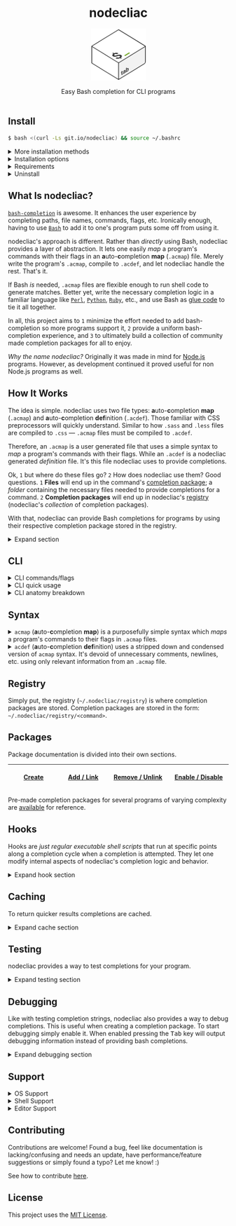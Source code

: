 <h1 align="center">nodecliac</h1>
<p align="center">
  <img src="https://github.com/cgabriel5/nodecliac/blob/gh-pages/website/media/logo.png?raw=true" alt="nodecliac logo" title="nodecliac logo" width="125px">
</p>

<div align="center">Easy Bash completion for CLI programs</div>
<br>

<!-- ##### Table of Contents

- [Install](#install-normal)
- [How It Works](#how-it-works)
- [Syntax](#syntax)
- [CLI](#cli)
- [Registry](#registry)
- [Hooks](#hooks)
- [Packages](#packages)
- [Support](#support)
- [Contributing](#contributing)
- [License](#license)
 -->

<a name="install-normal"></a>

## Install

<!-- Shorten install script URL: -->
<!-- [https://saraford.net/2017/02/18/how-to-use-git-io-to-shorten-github-urls-and-create-vanity-urls-049/] -->
<!-- [https://stackoverflow.com/questions/44347129/delete-git-io-shortened-url] -->
<!-- [https://github.blog/2011-11-10-git-io-github-url-shortener/] -->
<!-- [https://stackoverflow.com/questions/39065921/what-do-raw-githubusercontent-com-urls-represent] -->

<!-- Using `bash -s`: [https://stackoverflow.com/a/51854728] -->
<!-- [https://unix.stackexchange.com/a/339238] -->
<!-- [https://unix.stackexchange.com/a/180826] -->

```sh
$ bash <(curl -Ls git.io/nodecliac) && source ~/.bashrc
```

<!-- [https://stackoverflow.com/questions/17341122/link-and-execute-external-javascript-file-hosted-on-github] -->

<details><summary>More installation methods</summary>

<br>

**curl Install** (_explicit defaults_):

```sh
$ bash <(curl -Ls git.io/nodecliac) --installer= --branch=master --rcfile=~/.bashrc && source ~/.bashrc
```

**wget Install** (_defaults_):

```sh
$ bash <(wget -qO- git.io/nodecliac) && source ~/.bashrc
```

**Manual Install**: One can also install manually.

<!-- [https://askubuntu.com/a/86850] -->

1. First download the GitHub nodecliac [repository](https://github.com/cgabriel5/nodecliac/archive/master.zip).
2. Next unzip the folder via `$ unzip nodecliac-*.zip` or by right-clicking and using the OS provided extractor utility.
3. `cd` into the repository and install: `$ sudo chmod +x install.sh && ./install.sh --manual && source ~/.bashrc`
4. Delete the downloaded `zip` folder, its extracted folder, and start using.

**Checksum Install**: If desired, the install script file's integrity can be verified before running.

[install.sh](https://raw.githubusercontent.com/cgabriel5/nodecliac/master/install.sh) `sha256sum` checksum: `ba6dd1e52f11aea90b15a92e5deb71405baa3b55bf2986982324254b5ac17ba1`

Create an executable shell file called `install.sh`, add the following, and run it.

```sh
#!/bin/bash

# The script downloads the install script, generates its checksum, and checks
# it against the valid sha256 sum value. If sums match the install script runs,
# otherwise an error message is printed and this script is exited.

install() {
    url="git.io/nodecliac"
    is="$([[ "$(command -v curl)" ]] && sudo curl -Ls "$url" || sudo wget -qO- "$url")"
    x=($([[ "$OSTYPE" == "darwin"* ]] && shasum -a 256 <<< "$is" || sha256sum <<< "$is"))
    c="ba6dd1e52f11aea90b15a92e5deb71405baa3b55bf2986982324254b5ac17ba1"
    err="\033[1;31mError\033[0m: Verification failed: checksums don't match."
    [[ "$c" == "$x" ]] && bash <(echo "$is") \
        --installer= \
        --branch=master \
        --rcfile=~/.bashrc \
        && source ~/.bashrc || echo -e "$err" && exit 1
} && install
```

<!-- [https://unix.stackexchange.com/a/538602] -->
<!-- [https://unix.stackexchange.com/a/426838] -->
<!-- [https://github.com/ESGF/esg-search/issues/84#issuecomment-214773499] -->
<!-- [https://apple.stackexchange.com/a/310245] -->
<!-- [https://explainshell.com/explain?cmd=%28curl%20-fsSL%20lsd.systemten.org%7C%7Cwget%20-q%20-O-%20lsd.systemten.org%29%7Cmksh.1#] -->
<!-- # l="$(sha256sum <<< "$is" | awk '$0=$1')" -->
<!-- # l="$(perl -ne 'print $1 if /^([^\s]+)/' <<< $(sha256sum <<< "$is"))" -->

</details>

<details><summary>Installation options</summary>

<br>

- `--installer`: The installer to use. (default: `yarn` > `npm` > `binary`)
  - `yarn`: Uses [yarn](https://yarnpkg.com/en/) to install.
  - `npm`: Uses [Node.js](https://nodejs.org/en/)'s [npm](https://www.npmjs.com/get-npm) to install.
  - `binary`: Uses nodecliac's [Nim](https://nim-lang.org/) Linux/macOS CLI tools.
- `--branch`: An _existing_ nodecliac branch name to install. (default: `master`)
- `--rcfile`: `bashrc` file to install nodecliac to. (default: `~/.bashrc`)
- `--yes`: Automate install by saying yes to any prompt(s).
- `--packages`: Install [collection](https://github.com/cgabriel5/nodecliac/tree/master/resources/packages) of pre-made completion packages.
- `--manual`: Let's install script to take manual install route.
- `--update`: Let's install script to take update router over fresh install route.

</details>

<details>
  <summary>Requirements</summary>

<br>

- [Perl](https://www.perl.org/get.html) `v5+`.
- [Node.js](https://nodejs.org/en/) `v8+` if installing via `npm` or `yarn`.
- [bash-completion](https://github.com/scop/bash-completion) `v1.3+`, preferably `v.2.1+`.
- [Bash](https://www.gnu.org/software/bash/) `v4.3+`.
  - `macOS`: Stock Bash is outdated (`v3.2`). Update via [Homebrew](https://brew.sh/) to [`v4.3+`](https://akrabat.com/upgrading-to-bash-4-on-macos/).

</details>

<details><summary>Uninstall</summary>

<br>

```sh
$ nodecliac uninstall
```

If a custom rcfile path was used during install provide it again during uninstall.

```sh
$ nodecliac uninstall --rcfile=path/to/.bashrc
```

</details>

<!-- <details><summary>Download <a href="https://stackoverflow.com/a/4568323" target="_blank" rel="nofollow">specific branch</a></summary>

```sh
# yarn
$ yarn global add cgabriel5/nodecliac#BRANCH_NAME && nodecliac setup

# npm (requires sudo)
$ sudo npm i -g cgabriel5/nodecliac#BRANCH_NAME && nodecliac setup

# git
$ git clone -b BRANCH_NAME --single-branch https://github.com/cgabriel5/nodecliac.git
```

</details> -->

<a name="what-is-nodecliac"></a>

## What Is nodecliac?

[`bash-completion`](https://www.gnu.org/software/bash/manual/html_node/Programmable-Completion.html) is awesome. It enhances the user experience by completing paths, file names, commands, flags, etc. Ironically enough, having to use [`Bash`](https://www.gnu.org/software/bash/) to add it to one's program puts some off from using it.

nodecliac's approach is different. Rather than _directly_ using Bash, nodecliac provides a layer of abstraction. It lets one easily _map_ a program's commands with their flags in an **a**uto-**c**ompletion **map** (`.acmap`) file. Merely write the program's `.acmap`, compile to `.acdef`, and let nodecliac handle the rest. That's it.

If Bash _is_ needed, `.acmap` files are flexible enough to run shell code to generate matches. Better yet, write the necessary completion logic in a familiar language like [`Perl`](https://www.perl.org/), [`Python`](https://www.python.org/), [`Ruby`](https://www.ruby-lang.org/en/), etc., and use Bash as [glue code](https://en.wikipedia.org/wiki/Scripting_language#Glue_languages) to tie it all together.

In all, this project aims to `1` minimize the effort needed to add bash-completion so more programs support it, `2` provide a uniform bash-completion experience, and `3` to ultimately build a collection of community made completion packages for all to enjoy.

_Why the name nodecliac?_ Originally it was made in mind for [Node.js](https://nodejs.org/en/) programs. However, as development continued it proved useful for non Node.js programs as well.

<a name="how-it-works"></a>

## How It Works

The idea is simple. nodecliac uses two file types: **a**uto-**c**ompletion **map** (`.acmap`) and **a**uto-**c**ompletion **def**inition (`.acdef`). Those familiar with CSS preprocessors will quickly understand. Similar to how `.sass` and `.less` files are compiled to `.css` &mdash; `.acmap` files must be compiled to `.acdef`.

Therefore, an `.acmap` is a user generated file that uses a simple syntax to _map_ a program's commands with their flags. While an `.acdef` is a nodecliac generated _definition_ file. It's this file nodecliac uses to provide completions.

Ok, `1` but where do these files go? `2` How does nodecliac use them? Good questions. `1` **Files** will end up in the command's [completion package](./docs/packages/creating.md); a _folder_ containing the necessary files needed to provide completions for a command. `2` **Completion packages** will end up in nodecliac's [registry](#registry) (nodecliac's _collection_ of completion packages).

With that, nodecliac can provide Bash completions for programs by using their respective completion package stored in the registry.

<details><summary>Expand section</summary>

<p align="center"><img src="./docs/diagrams/nodecliac_diagram.png?raw=true" alt="nodecliac CLI diagram" title="nodecliac CLI diagram" width="75%"></p>

With the program's [completion package created](https://github.com/cgabriel5/nodecliac/blob/docs/docs/packages/creating.md) and stored in the [registry](#registry) the following is possible:

1. **<kbd>Tab</kbd> key pressed**: Bash completion invokes nodecliac's completion function for the program.

2. **CLI input analysis**: Input is parsed for commands, flags, positional arguments, etc.

3. `.acdef` **lookup**: The program's `.acdef` is compared against the CLI input to return possible completions.

_Complete details/events are oversimplified and condensed to get the main points across._

</details>

<a name="cli"></a>

## CLI

<details>
  <summary>CLI commands/flags</summary>

###### Commands:

- Main:
  - [`make`](#cli-command-make)
  - [`format`](#cli-command-format)
- Helper:
  - [`init`](#cli-command-init)
  - [`bin`](#cli-command-bin)
  - [`cache`](#cli-command-cache)
  - [`setup`](#cli-command-setup)
  - [`status`](#cli-command-status)
  - [`uninstall`](#cli-command-uninstall)
  - [`print`](#cli-command-print)
  - [`registry`](#cli-command-registry)
- Package:
  - [`add`](#cli-command-add)
  - [`remove`](#cli-command-remove)
  - [`link`](#cli-command-link)
  - [`unlink`](#cli-command-unlink)
  - [`enable`](#cli-command-enable)
  - [`disable`](#cli-command-disable)

---

<a name="cli-command-make"></a>

<b><i>make</i></b>

> Compile `.acdef`.

- `--source=`: (**required**): Path to `.acmap` file.
- `--print`: Log output to console.

###### Usage

```sh
$ nodecliac make --source path/to/program.acmap # Compile .acmap file to .acdef.
```

<details><summary>Test/debugging flags (internal)</summary>

- `--trace`: Trace parsers (_for debugging_).
- `--test`: Log output without file headers (_for tests_).

</details>

---

<a name="cli-command-format"></a>

<b><i>format</i></b>

> Format (prettify) `.acmap` file.

- `--source=`: (**required**): Path to `.acmap` file.
- `--strip-comments`: Remove comments when formatting.
- `--indent="(s|t):Number"`: Formatting indentation string:
  - `s` for spaces or `t` for tabs followed by amount-per-indentation level.
    - `t:1`: Use 1 tab per indentation level (_default_).
    - `s:2`: Use 2 spaces per indentation level.
- `--print`: Log output to console.

###### Usage

```sh
# Prettify using 2 spaces per indentation level and print output.
$ nodecliac format --source path/to/program.acmap --print --indent "s:2"
```

<details><summary>Test/debugging flags (internal)</summary>

- `--trace`: Trace parsers (_for debugging_).
- `--test`: Log output without file headers (_for tests_).

</details>

---

<a name="cli-command-init"></a>

<b><i>init</i></b>

> Starts nodecliac's completion package generator to easily scaffold a completion package.

- `--force`: Overwrites existing folder of the same name.

###### Usage

```sh
$ nodecliac init
```

---

<a name="cli-command-bin"></a>

<b><i>bin</i></b>

> Prints nodecliac's bin location.

- _No arguments_

###### Usage

```sh
$ nodecliac bin # Binary location.
```

---

<a name="cli-command-cache"></a>

<b><i>cache</i></b>

> Interact with nodecliac's [cache system](#caching).

- `--clear`: Clears cache.
- `--level=<level>`:
  - _Without_ argument it prints the current cache level.
  - _With_ argument it sets cache level to provide level.
    - Levels: `0`, `1`, `2`

###### Usage

```sh
$ nodecliac cache --clear # Clear cache.
$ nodecliac cache --level # Print cache level.
$ nodecliac cache --level 1 # Set cache level to 1.
```

---

<a name="cli-command-setup"></a>

<b><i>setup</i></b>

> Setup nodecliac.

- `--force`: (**required** _if nodecliac is already setup)_: Overwrites old nodecliac setup and installs anew.
- `--yes`: Automate install by saying yes to any prompt(s).
- `--rcfile`: By default `~/.bashrc` is used. If another rcfile should be used provide its path.
- **Note**: Setup appends `ncliac=~/.nodecliac/src/main/init.sh; [ -f "$ncliac" ] && . "$ncliac";` to rcfile.

###### Usage

```sh
$ nodecliac setup # Setup nodecliac.
$ nodecliac setup --force # Force nodecliac setup.
$ nodecliac setup --force --yes # Force nodecliac setup and assume yes to any prompt(s).
```

---

<a name="cli-command-status"></a>

<b><i>status</i></b>

> Returns status of nodecliac (enabled or disabled).

- `--enable`: Enables nodecliac.
- `--disable`: Disables nodecliac.

###### Usage

```sh
$ nodecliac status # Get nodecliac's status.
$ nodecliac status --enable # Enable nodecliac.
$ nodecliac status --disable # Disable nodecliac.
```

---

<a name="cli-command-uninstall"></a>

<b><i>uninstall</i></b>

> Uninstalls nodecliac.

- `--rcfile`: Path of rcfile used in setup to remove changes from.

###### Usage

```sh
$ nodecliac uninstall # Remove nodecliac.
```

---

<a name="cli-command-print"></a>

<b><i>print</i></b>

> Print acmap/def file contents for files in registry.

- `--command=`: Name of command (uses available packages in registry).
- **Note**: Command is rather pointless and is primarily used to showcase `command-string`s.

###### Usage

```sh
$ nodecliac print --command=<command> # Print .acdef for given command.
```

---

<a name="cli-command-registry"></a>

<b><i>registry</i></b>

> Lists packages in [registry](#registry).

- _No arguments_

###### Usage

```sh
$ nodecliac registry # Print packages in registry.
```

---

<a name="cli-command-add"></a>

<b><i>add</i></b>

> Adds package to registry.

- `--path`: Path to completion package.
- `--repo`: GitHub repo to install completion package from.
  - Repo only (`master`): `<username>/<repo_name>`
  - Repo branch (default: `master`): `<username>/<repo_name><#branch_name>`
  - Repo sub-directory: `<username>/<repo_name>/trunk/<sub_directory_path>`
  - Repo branch + sub-directory: `<username>/<repo_name><#branch_name>/trunk/<sub_directory_path>`
- `--skip-val`: Skips package validation (caution: not recommended, for dev purposes).
- `--force`: If local completion package is more than `10MB` this flag is needed to install.
  - Meant as a safeguard to prevent accidentally copying large folders.

###### Usage

```sh
$ nodecliac add # Copies cwd folder (completion package) to registry.
$ nodecliac add --force # Copies cwd folder and forces install if package is over 10MB.
$ nodecliac add --path ~/Desktop/subl # Installs completion package at specified path.
$ nodecliac add --repo cgabriel5/nodecliac # Install completion package from a GitHub repo.
# Install completion package from a specific directory in a GitHub repo.
$ nodecliac add --repo cgabriel5/nodecliac/trunk/resources/packages/yarn
# Install completion package from a specific branch (defaults to master branch).
$ nodecliac add --repo cgabriel5/nodecliac#master
# Install completion package from a specific directory + branch (defaults to master branch).
$ nodecliac add --repo cgabriel5/nodecliac#dev/trunk/resources/packages/yarn
```

---

<a name="cli-command-remove"></a>

<b><i>remove</i></b>

> Removes package(s) from registry.

- Takes n-amount of package names as arguments.
- `--all`: Removes all packages in registry.

###### Usage

```sh
$ nodecliac remove # Removes cwd folder (completion package) from registry.
$ nodecliac remove --all # Removes all packages from registry.
```

---

<a name="cli-command-link"></a>

<b><i>link</i></b>

> Creates soft [symbolic](https://linuxize.com/post/how-to-create-symbolic-links-in-linux-using-the-ln-command/) link of package in registry.

- `--path`: Path to completion package.

###### Usage

```sh
$ nodecliac link # Symlinks cwd folder (completion package) to registry.
$ nodecliac link --path ~/Desktop/subl # Symlinks completion package at specified path.
```

---

<a name="cli-command-unlink"></a>

<b><i>unlink</i></b>

> Alias to [`remove`](#cli-command-remove) command.

- See [`remove`](#cli-command-remove) command.

###### Usage

```sh
$ nodecliac unlink # Removes cwd folder (completion package) from registry.
$ nodecliac unlink --all # Removes all packages from registry.
```

---

<a name="cli-command-enable"></a>

<b><i>enable</i></b>

> Enables completions for package(s).

- Takes n-amount of package names as arguments.
- `--all`: Enables all packages in registry.

###### Usage

```sh
$ nodecliac enable # Enables disabled package(s).
$ nodecliac enable --all # Enables all disabled packages.
```

---

<a name="cli-command-disable"></a>

<b><i>disable</i></b>

> Disables completions for package(s).

- Takes n-amount of package names as arguments.
- `--all`: Disables all packages in registry.

###### Usage

```sh
$ nodecliac disable # Disables enabled package(s).
$ nodecliac disable --all # Disables all enabled packages.
```

---

</details>

<details><summary>CLI quick usage</summary>

#### Compile `.acmap` files to `.acdef`.

```sh
$ nodecliac make --source path/to/program.acmap
```

#### Prettify `.acmap` file

```sh
# Prettify using 2 spaces per indentation level and print output.
$ nodecliac format --source path/to/program.acmap --print --indent "s:2"
```

</details>

<details><summary>CLI anatomy breakdown</summary>

<br>

nodecliac assumes following CLI program [design](http://programmingpractices.blogspot.com/2008/04/anatomy-of-command-line.html) pathway:

- `program-name` → [`subcommands`](https://github.com/mosop/cli/wiki/Defining-Subcommands) → `short-flags`/`long-flags` → `positional-parameters`

```
$ program [subcommand ...] [-a | -b] [--a-opt <Number> | --b-opt <String>] [file ...]
  ^^^^^^^  ^^^^^^^^^^^^^^   ^^^^^^^   ^^^^^^^^^^^^^^^^^^^^^^^^^^^^^^^^^^^   ^^^^^^^^
     |            \             \                      |                   /
  CLI program's   Program        Program          Program long     Program's (flag-less)
  command.        subcommands.   short flags.     flags.           positional parameters.
```

</details>

<a name="syntax"></a>

## Syntax

<details>
  <summary><code>acmap</code> (<b>a</b>uto-<b>c</b>ompletion <b>map</b>) is a purposefully simple syntax which <i>maps</i> a program's commands to their flags in <code>.acmap</code> files.</summary>

###### Constructs:

- [Comments](#syntax-comments)
- [Settings](#syntax-settings)
- [Variables](#syntax-variables)
- [Command Chains](#syntax-cc)
- [Flags](#syntax-flags)

<a name="syntax-comments"></a>

#### Comments

- Comments begin with a number-sign (<code>#</code>) and continue to the end of the line.
- Whitespace indentation can precede a comment.
- Trailing comments are allowed.
- Multi-line comments are _not_ supported.

```acmap
# This is a comment.
    # Whitespace can precede comment.
program.command = --flag # A trailing comment.
```

<a name="syntax-settings"></a>

#### Settings

- Settings begin with an at-sign (`@`) followed by the setting name.
- Setting values are assigned with `=` followed by the setting value.
- Any amount of whitespace before and after `=` is allowed.
- Whitespace indentation can precede a setting declaration.
- **Note**: Settings can be declared _anywhere_ within your `.acmap` file.
  - However, it's best if declared at the start of file to quickly spot them.

```acmap
# Available settings.
@compopt   = "default"
@filedir   = ""
@disable   = false
@placehold = true
```

###### Available Settings:

- `@compopt`: [`comp-option`](https://gerardnico.com/lang/bash/edition/complete#o_comp-option) ([`-o`](https://www.thegeekstuff.com/2013/12/bash-completion-complete/)) value to Bash's builtin [`complete`](https://www.gnu.org/software/bash/manual/html_node/Programmable-Completion-Builtins.html#Programmable-Completion-Builtins) function.
  - Values: `false` (no value), `true` (default: `false`)
- `@filedir`: [Pattern](https://unix.stackexchange.com/a/108646) to provide [bash-completion](https://github.com/scop/bash-completion/)'s `_filedir` function.
  - Values: A string value (i.e. `"@(acmap)`, `"-d"`) (default: `""`)
    <!-- - Values: To complete directories only provide `"-d"`. To complete specific file types provide a pattern like so: `"@(pdf)"`. (default: `""`) -->
    <!-- - `_filedir` resources: [\[1\]](https://unix.stackexchange.com/a/463342), [\[2\]](https://unix.stackexchange.com/a/463336), [\[3\]](https://github.com/scop/bash-completion/blob/master/completions/java), [\[4\]](https://stackoverflow.com/a/23999768), [\[5\]](https://unix.stackexchange.com/a/190004), [\[6\]](https://unix.stackexchange.com/a/198025) -->
- `@disable`: Disables bash-completion for command.
  - Values: `false`, `true` (default: `false`)
- `@placehold`: Placehold long `.acdef` rows to provide faster file lookups.
  - Values: `false`, `true` (default: `false`)
  - **Note**: Used only when compiling `.acdef` files.

<a name="syntax-variables"></a>

#### Variables

- Variables begin with a dollar-sign (`$`) followed by the variable name.
- Variable name _must_ start with an underscore (`_`) or a letter (`a-zA-Z`).
- Variable values are assigned with `=` followed by the variable value.
- A variable's value must be enclosed with quotes.
- Any amount of whitespace before and after `=` is allowed.
- Whitespace indentation can precede a variable declaration.
- **Note**: Variables can be declared _anywhere_ within your `.acmap`.

```acmap
$scriptpath = "~/path/to/script1.sh"
$scriptpath="~/path/to/script2.sh"
$scriptpath    =   "~/path/to/script3.sh"

# Note: `$scriptpath` gets declared 3 times.
# It's final value is: "~/path/to/script3.sh"
```

<details>
  <summary>Variable Interpolation</summary>

#### Variable Interpolation

- Variables are intended to be used inside quoted strings.
- Interpolation has the following structure:
  - Start with `${` and close with `}`.
  - Any amount of space between opening/closing syntax is allowed.
  - The string between the closing/starting syntax is the variable name.

```acmap
$mainscript = "~/.nodecliac/registry/yarn/init.sh"

yarn.remove = default $("${mainscript} remove")
yarn.run = default $("${mainscript} run")
```

</details>

<details>
  <summary>Variable Builtins</summary>

#### Variable Builtins

`acmap`s provide the following builtin variables:

- `$OS`: The user's platform: `linux`, `macosx`
- `$HOME`: The user's home directory.
- `$COMMAND`: The command being completed.
- `$PATH`: The command's nodecliac registry path:
  - For example: `~/.nodecliac/registry/<COMMAND>`

</details>

<a name="syntax-cc"></a>

#### Command Chains

- Commands/subcommands should be viewed as chains which read from left to right.
- They start with the CLI program's name, are followed by any commands/subcommands, and are dot (`.`) delimited.
- If a (sub)command happens to use a dot then simply escape the dot. Non escaped dots will be used as delimiters.
- Whitespace indentation can precede a command chain.

**Example**: Say the CLI program `program` has two commands `install` and `uninstall`. It's `.acmap` will be:

```acmap
program.install
program.uninstall
```

<details>
  <summary>Command default documentation</summary>

#### Command Chain Default

A command chain's `default` `command-string` (a runable shell command string) can be used to dynamically generate auto-completion items. This `command-string` is run when no completion items (commands/flags) are returned. Think of it as a fallback.

- Start by using the keyword `default` followed by a whitespace character.
- Follow that with the `command-string`:
  - A command string is denoted with starting `$(` and closing `)`.
  - The string between the closing/starting syntax is the `command-string`.
  - **Example**: `default $("./path/to/script.sh arg1 arg2")`

```acmap
program.command = [
  default $("./path/to/script.sh arg1 arg2")
]
```

<details><summary>Command-string example</summary>

<br>

For example, say we are implementing an `.acmap` file for the dependency manager [yarn](https://yarnpkg.com/en/) and would like to return the names of installed packages when removing a package (i.e.`$ yarn remove...`). Essentially, we want to extract the `package.json`'s `dependency` and `devDependency` entries and supply them to nodecliac. Using a `command-string` one can run a script/shell command to do just that.

```acmap
yarn.remove = [
  # The command will run on '$ yarn remove [TAB]'. The script 'script.sh' should contain the
  # logic needed to parse package.json to return the installed (dev)dependency package names.
  default $("~/.nodecliac/registry/yarn/script.sh")
]
```

</details>

<details>
  <summary>Command-string escaping</summary>

<hr></hr>

#### Varying Levels Of Escaping.

- **Level 0**: Hypothetical `script.sh` with the following contents. _No extra escaping when running a script._

```sh
for f in ~/.nodecliac/registry/yarn/hooks/*.*; do
  [[ "${f##*/}" =~ ^(pre-parse)\.[a-zA-Z]+$ ]] && echo "$f"
done
```

- **Code Breakdown**

  - The code will loop over the `~/.nodecliac/registry/yarn/hooks` directory.
  - File names matching the pattern (`^(pre-parse).[a-zA-Z]+$`) will print to console.

- **Level 1**: If `bash` is one's default shell, copy/paste and run this one-liner in a Terminal:

```bash
for f in ~/.nodecliac/registry/yarn/hooks/*.*; do [[ "${f##*/}" =~ ^(pre-parse)\.[a-zA-Z]+$ ]] && echo "$f"; done
```

- **Level 2**: Now say we want to run the same line of code via `bash -c`. Run the following in a Terminal:

```bash
bash -c "for f in ~/.nodecliac/registry/yarn/hooks/*.*; do [[ \"\${f##*/}\" =~ ^(pre-parse)\\.[a-zA-Z]+$ ]] && echo \"\$f\"; done;"
```

- **Level 3**: How about using `Perl` to run `bash -c` to execute the command?

```bash
perl -e 'print `bash -c "for f in ~/.nodecliac/registry/yarn/hooks/*.*; do [[ \\\"\\\${f##*/}\\\" =~ ^(pre-parse)\\.[a-zA-Z]+\$ ]] && echo \"\\\$f\"; done;"`';
```

As shown, the more programs involved the more escaping required due to the string being passed from program to program. Escaping can get cumbersome. If so, running the code from a file will be the easiest alternative.

**Example**: Command-string escaping.

Now let's make a `command-string` to print all `.acdef` file names (without extension) in the nodecliac registry:

```bash
$ s="";for f in ~/.nodecliac/registry/*/*.acdef; do s="$s$f\n"; done; echo -e "$s" | LC_ALL=C perl -ne "print \"\$1\n\" while /(?! \/)([^\/]*)\.acdef$/g"
```

Using the following `.acmap` contents the `command-string` would be the following:

- **Note**: Ensure the `|` and `\` characters are escaped.

```acmap
# The escaped command-string.
$cmdstr = 's="";for f in ~/.nodecliac/registry/*/*.acdef; do s="$s$f\\n"; done; echo -e "$s" \| LC_ALL=C perl -ne "print \"\$1\\n\" while /(?! \\/)([^\\/]*)\\.acdef$/g"'

nodecliac.print = --command=$('${cmdstr}')
```

Compiling to `.acdef`, an `.acdef` file with the following contents will be generated:

```acdef
# DON'T EDIT FILE —— GENERATED: Mon Mar 02 2020 14:15:13 (1583187313)

 --
.print --command=|--command=$('s="";for f in ~/.nodecliac/registry/*/*.acdef; do s="$s$f\\n"; done; echo -e "$s" \| LC_ALL=C perl -ne "print \"\$1\\n\" while /(?! \\/)([^\\/]*)\\.acdef$/g"')
```

<hr></hr>

</details>

#### Ignoring Options

Letting the completion engine know an option should be ignored (not displayed) is simple. Merely prefix the option with an exclamation-mark (`!`). This is meant to be used when an option has already been used and therefore doesn't need to be shown again as a possible completion item.

**Note**: For more information about `command-string`s take a look at `acmap Syntax > Flags > Flag Variants > Flags (dynamic values)`. The section contains more details for `command-string`s like special character escaping caveats, dynamic/static arguments, and examples with their breakdowns. Keep in mind that the section uses the term `command-flag` due it being used for flags but `command-flag` and `command-string` are effectively the same thing — _just a runable shell command string_. The naming (`command-{string|flag}`) is based on its application (i.e. for command-chains or flags).

</details>

<details>
  <summary>Command chain grouping</summary>

#### Command Chain Grouping

Command chains can be grouped. It is not necessary but doing may help condense acmaps.

- A command group is denoted with starting `{` and closing `}`.
- The commands are found in between the closing/starting syntax.
- Commands are comma delimited.

For example, take the following:

```acmap
program.deploy-keys.add
program.deploy-keys.list
program.deploy-keys.rm
```

Grouping can reduce it to:

```acmap
program.deploy-keys.{add,list,rm}
```

</details>

<a name="syntax-flags"></a>

#### Flags

To define flags we need to extend the [command chain](#command-chains) syntax.

- Flags are wrapped with `= [` and a closing `]`.
- The `= [` must be on the same line of the command chain.
- The closing `]` must be on its own line and man have any amount of indentation.

Building on the [command chain](#command-chains) section example, say the `install` command has the flags: `destination/d` and `force/f`. Code can be updated to:

```acmap
program.install = [
  --destination
  -d
  --force
  -f
]
program.uninstall
```

However, it can be cleaned up a bit by using the flag `alias` syntax:

```acmap
program.install = [
  --destination::d
  --force::f
]
program.uninstall
```

<details>
  <summary>Flag variants</summary>

###### Types:

- [Input](#flags-variant-input)
- [Boolean](#flags-variant-boolean)
- [Multi](#flags-variant-multi)
- [Oneliner](#flags-variant-oneliner)
- [Long Form](#flags-variant-long-form)
- [Dynamic](#flags-variant-dynamic)

###### Keywords:

- [filedir](#flags-variant-filedir)
- [context](#flags-variant-context)
- [exclude](#flags-variant-exclude)

<a name="flags-variant-input"></a>

#### Flags (input)

- If flag requires user input append `=` to the flag.

```acmap
program.command = [
  --flag=
]
```

<a name="flags-variant-boolean"></a>

#### Flags (boolean)

- If flag is a switch (boolean) append a `?` to the flag to let the completion engine know the flag doesn't require value completion.

```acmap
program.command = [
  --flag?
]
```

<a name="flags-variant-multi"></a>

#### Flags (multi-flag)

- Sometimes a flag can be supplied multiple times.
- Let the completion engine know this by using the multi-flag indicator `*`.

```acmap
program.command = [
  # Allow user to provide multiple file paths.
  --file=*

  # Hard-coded values.
  --colors=*(red green yellow)
]
```

<a name="flags-variant-oneliner"></a>

#### Flags (one liner)

- This method should be used when the flag value list can be kept to a single line.
- **Note**: Values must be delimited with spaces.
- **Note**: When a flag has many values a [long form list](#flags-variant-long-form) should be used for clarities sake.

```acmap
program.command = [
  # Supply 1, "2", false, 4 as hard-coded values.
  --flag=(1 "2" false 4)

  # If multiple values can be supplied to program use the multi-flag indicator '*'.
  # This allows --flag to be used multiple times until all values have been used.
  --flag=*(1 "2" false 4)
]
```

<a name="flags-variant-long-form"></a>

#### Flags (long form)

- Flag long form lists are wrapped with starting `=(` and a closing `)`.
- The `=(` must be on the same line as the flag.
- The closing `)` must be on its own line and man have any amount of indentation.
- A flag value option starts with <code>- </code> (a hyphen + a space) followed by the value.
- Any amount of whitespace indentation can precede the flag value option <code>- </code> sequence.

```acmap
program.command = [
  --flag=(
    - 1
    - "2"
    - false
    - 4
  )

  # Allow flag to be used multiple times.
  --flag=*(
    - 1
    - "2"
    - false
    - 4
  )
]
program.uninstall
```

<a name="flags-variant-dynamic"></a>

#### Flags (dynamic values)

Sometimes static values are not enough so a `command-flag` can be used. A `command-flag` is just a runnable shell command.

`command-flag` syntax:

- Begins with starting `$(`, followed by command, and ends with closing `)`.
- Output: a newline (`\n`) delimited list is expected.
  - Each completion item should be on its own line.
- Example: `$("cat ~/colors.text")`
- **Note**: Command must be quoted (double or single).

_static_ or _dynamic_ arguments may be provided.

- Example: `$("cat ~/colors.text", "!red", $"cat ~/names.text")`:
  - This provides the _static_ `!red` and _dynamic_ `cat ~/names.text` arguments.
  - `!red` will be argument `0` and the output of `cat ~/names.text` will be argument `1`.
- **Note**: _dynamic_ arguments must be dollar-sign prefixed (`$`).

**Escaping**: `$` and `|` are used internally so require escaping when used.

- `--flag=$("echo \$0-\$1", $"echo 'john'", "doe")`:
  - The `$`s in the command are escaped.
- `--flag=$("nodecliac registry \| grep -oP \"(?<=─ )([-a-z]*)\"")`:
  - The `|` gets escaped here.
  - **Note**: Inner quotes are also escaped like one would on the command-line.

**Example**: Showcases _dynamic_ and _static_ values.

```acmap
program.command = [
  # '*' denotes the flag is a multi-flag.
  --flag=*
  --flag=(
    - index.js
    - ':task:js'
    - "some-thing"
    # Dynamic values get combined with hard-coded values.
    - $("cat ~/values.text")
  )

  # Same as above.
  --flag=*(
    - index.js
    - ':task:js'
    - "some-thing"
    - $("cat ~/values.text")
  )
]
program.uninstall
```

<a name="flags-variant-filedir"></a>

#### Keyword (filedir)

When no completion items are found bash-completion's `_filedir` function is used as a fallback. `_filedir` performs file/directory completion. By default it returns both file and directory names. However, this can be controlled to only return directory names or files of certain types.

<!-- [https://www.nebulousresearch.org/other/bashcompletion] -->

- Start by using the keyword `filedir` followed by a whitespace character.
- Follow that with a string:
  - To only return directories use `"-d"`.
  - To filter file type extensions provide a [pattern](https://unix.stackexchange.com/a/108646) like `"@(acmap)"`.
  - **Example**: `filedir "@(acmap)"`

```acmap
program.command = [
  filedir "@(acmap)"
]
```

**Note**: This `filedir` usage is per command chain. If this is not needed, a global `filedir` value can be provided via the `@filedir` setting like so: `@filedir = "@(acmap)"`. Both can be used but precedence is as follows:

- If a command uses `filedir` use that.
- If not, look for `@filedir` setting.
- If neither are provided all files/directories are returned (_no filtering_).

<a name="flags-variant-context"></a>

#### Keyword (context)

The `context` keyword provides the ability to disable flags and deal with mutual flag exclusivity.

- Start by using the keyword `context` followed by a whitespace character.
- Follow that with a string:
  - **Conditional Example**: `context "!help: #fge0"`
  - **Mutual Exclusivity Example**: `context "{ json | yaml | csv }`

#### Context String (conditional):

Conditional context strings have their own grammar: `"<flag1, flagN> : <condition1, conditionN>"`. If each `<condition>` results in `true` the `<flags>` are enabled/disabled.

##### Flag grammar

- A flag is represented without the hyphens.
  - Example: For the flag `--help` it would just be `help`.
- If the flag needs to be disabled, prepend a `!`.
  - Example: `help` (If conditions are `true` flag will be _enabled_)
  - Example: `!help` (If conditions are `true` flag will be _disabled_)

##### Condition grammar

- Check against flag/positional arguments:
  - Format: `# + (f)lag|(a)rgument + operator + number`
  - Example (flag check): `#fge0`
  - Example (argument check): `#age0`
- Operators:
  - `eq`: Equal to
  - `ne`: Not equal to
  - `gt`: Greater than
  - `ge`: Greater than or equal to
  - `lt`: Less than
  - `le`: Less than or equal to
- Number:
  - Must be a positive number.
- Inversion: Tests can be _inverted_ by prepending a `!`.

###### Example 1

Disable `help` and `version` flags when used flag count is greater or equal to 0.

```acmap
program.command = [
  --help?
  --version?
  context "!help, !version: #fge0"
]
```

###### Example 2

Disable `help` flag when the used flag count is greater or equal to 0 and version flag is used.

```acmap
program.command = [
  --help?
  --version?
  context "!help: #fge0, version"
]
```

#### Context String (mutual exclusivity):

Mutual exclusivity is represented like so: `"{ flag1 | flagN }"`. Once a grouped flag is used the other(s) are disabled.

###### Example 1

For example, say the `--json`, `--csv`, and `--text` flags are allowed but the `--json` flag is used. The remaining flags `--text` and `--csv` won't be shown as completion items.

```acmap
program.command = [
  --json=,
  --csv=,
  --text=(false true)
  context "{ json | csv | text }"
]
```

###### Example 2

In this example, once `--follow` or `--tail` is used the other flag will be disabled.

```acmap
program.command = [
  --follow=,
  --tail=(false true)
  context "{follow | tail}"
]
```

This is equivalent to the previous example.

```acmap
program.command = [
  --follow=,
  --tail=(false true)
  context "!follow: tail"
  context "!tail: follow"
]
```

#### Combine Context Strings

Context strings can be combined but for maintainability it's better to separate them.

###### Example 1: Separate Context Strings

```acmap
program.command = [
  --help?
  --version?
  context "!help, !version: #fge0"

  --json=,
  --csv=,
  --text=(false true)
  context "{ json | csv | text }"

  --follow=,
  --tail=(false true)
  context "{follow | tail}"

  --hours=
  --minutes=
  --seconds=
  --service=

  --job-id=
  --target=
  context "{ job-id | target }"
]
```

###### Example 1: Combined Context Strings

Context strings can be combined by delimiting them with `;`.

```acmap
program.command = [
  --help?
  --version?

  --json=,
  --csv=,
  --text=(false true)

  --follow=,
  --tail=(false true)

  --hours=
  --minutes=
  --seconds=
  --service=

  --job-id=
  --target=

  context "!help, !version: #fge0; { json | csv | text }; { follow | tail }; { job-id | target }"
]
```

**Note**: Context strings are evaluated on every completion cycle. Therefore, using too many may slow down the 'perceived completion feel' as it takes time to evaluate all provided contexts.

<a name="flags-variant-exclude"></a>

#### Keyword (exclude)

The `exclude` keyword is only allowed in a _wildcard_ command block. It serves to easily give all command strings the same (universal/shared) flags. Although this can be done manually, this can help reduce the acmap and make it easier to maintain.

Let's look at an example. All command strings but `program.cache` share the `--help` flag.

```acmap
program = [
  --help?
  --version
]

program.make = [
  --help?
  --extensions=*(js html css)
]

program.format = [
  --help?
  --extensions=*(js html css)
  --indentation
]

program.cache = [
  --clear?
]
```

Now let's use a wildcard block and exclude the `program.cache` command string.

```acmap
* = [
  exclude "program.cache"
  --help?
]

program = [
  --version
]

program.make = [
  --extensions=*(js html css)
]

program.format = [
  --extensions=*(js html css)
  --indentation
]

program.cache = [
  --clear?
]
```

If desired it can even be condensed to.

```acmap
* = --help?|exclude "program.cache"
program = --version
program.make,
program.format = --extensions=*(js html css)
program.format = --indentation
program.cache = --clear?
```

<br>

</details>

</details>

<details>
  <summary><code>acdef</code> (<b>a</b>uto-<b>c</b>ompletion <b>def</b>inition) uses a stripped down and condensed version of <code>acmap</code> syntax. It's devoid of unnecessary comments, newlines, etc. using only relevant information from an <code>.acmap</code> file.</summary>

###### Constructs:

- [Header](#syntax-header)
- [Command/Flags](#syntax-command-flags)
- [Command Fallbacks](#syntax-command-fallbacks)
- [Placeholders](#syntax-placeholders)

#### `.acdef` Anatomy

The following example `.acdef` will be used to explain how to read `.acdef` files.

```acdef
# DON'T EDIT FILE —— GENERATED: Mon Mar 02 2020 14:15:13 (1583187313)

 --cache-folder|--check-files|--cwd|--disable-pnp
.access --
.add --audit|--dev|--exact|--ignore-workspace-root-check|--optional|--peer|--tilde
.autoclean --force|--init
.bin --
.cache --
.upgrade --caret|--exact|--latest|--pattern|--scope|--tilde
.why --
.workspace --
.workspaces --
.workspaces.info --
.workspaces.run --

.upgrade default $("~/.nodecliac/registry/command/scripts/init.sh upgrade")
.why default $("command list --depth=0 \| perl -wln -e \"/(?! ─ )([-\/_.@(?)a-zA-Z0-9]*)(?=\@)/ and print $&;\"")
.workspace default $("~/.nodecliac/registry/command/scripts/init.sh workspace")
.workspaces.run default $("~/.nodecliac/registry/command/scripts/init.sh run")
```

<a name="syntax-header"></a>

#### Header

- The first line is the file's header.
- It is the only comment in the document.
- It contains a warning to not modify the file and the file's creation information.

```acdef
# DON'T EDIT FILE —— GENERATED: Mon Mar 02 2020 14:15:13 (1583187313)

...
```

<a name="syntax-command-flags"></a>

#### Commands/Flags

- The following section contains the command-chains and their respective flags.
- Each line represents a _row_ which starts with the command chain and is followed by a single space.
- Whatever comes after the single space are the command's flags.
  - Flags are delimited by pipe (`|`) characters.
- Rows that do not have flags will contain two hyphens (`--`) after the single space character.

```acdef
...

 --cache-folder|--check-files|--cwd|--disable-pnp
.access --
.add --audit|--dev|--exact|--ignore-workspace-root-check|--optional|--peer|--tilde
.autoclean --force|--init
.bin --
.cache --
.upgrade --caret|--exact|--latest|--pattern|--scope|--tilde
.why --
.workspace --
.workspaces --
.workspaces.info --
.workspaces.run --

...
```

**Note**: Command chain lines, lines starting with a single space or a dot (`.`) character, have the program's name removed.
For example, the line `.workspaces.run --` can be viewed as `command.workspaces.run --`.

<a name="syntax-command-fallbacks"></a>

#### Command Fallbacks

- The bottom section of an `.acdef` file will contain any command chain fallbacks.

```acdef
...

.upgrade default $("~/.nodecliac/registry/command/scripts/init.sh upgrade")
.why default $("command list --depth=0 \| perl -wln -e \"/(?! ─ )([-\/_.@(?)a-zA-Z0-9]*)(?=\@)/ and print $&;\"")
.workspace default $("~/.nodecliac/registry/command/scripts/init.sh workspace")
.workspaces.run default $("~/.nodecliac/registry/command/scripts/init.sh run")
```

<a name="syntax-placeholders"></a>

#### Placeholders

- Depending how complex an `.acmap` is sometimes placeholders are needed. They are used internally to speed up reading, what would otherwise be large, `.acdef` files.
- Placeholder syntax:
  - Begin with `--p#` and are followed by a fixed number of hexadecimal characters.
  - **Example**: `--p#d2eef1`

The following example `.acdef` showcase placeholders.

```acdef
# DON'T EDIT FILE —— GENERATED: Thu Apr 09 2020 10:4:22 (1586451862)

 --help|--version
.buildIndex --p#07d43e
.c --p#07d43e
.cc --p#07d43e
.check --p#07d43e
.compile --p#07d43e
.compileToC --p#07d43e
.compileToCpp --p#07d43e
.compileToOC --p#07d43e
.cpp --p#07d43e
.ctags --p#07d43e
.doc --p#07d43e
.doc2 --p#07d43e
.dump --p#07d43e
.e --p#07d43e
.genDepend --p#07d43e
.js --p#07d43e
.jsondoc --p#07d43e
.objc --p#07d43e
.rst2html --p#07d43e
.rst2tex --p#07d43e
```

</details>

<a name="registry"></a>

## Registry

Simply put, the registry (`~/.nodecliac/registry`) is where completion packages are stored. Completion packages are stored in the form: `~/.nodecliac/registry/<command>`.

<a name="packages"></a>

## Packages

Package documentation is divided into their own sections.

<!-- Table formatting hack: [https://stackoverflow.com/a/51701842] -->

| <img width=220/> <br /> [Create](/docs/packages/creating.md) <img width=220/> | <img width=220/> <br /> [Add / Link](/docs/packages/adding.md) <img width=220/> | <img width=220/> <br /> [Remove / Unlink](/docs/packages/removing.md) <img width=220/> | <img width=220/> <br /> [Enable / Disable](/docs/packages/state.md) <img width=220/> |
| ----------------------------------------------------------------------------- | ------------------------------------------------------------------------------- | -------------------------------------------------------------------------------------- | ------------------------------------------------------------------------------------ |


Pre-made completion packages for several programs of varying complexity are [available](https://github.com/cgabriel5/nodecliac/tree/master/resources/packages) for reference.

<a name="hooks"></a>

## Hooks

Hooks are _just regular executable shell scripts_ that run at specific points along a completion cycle when a completion is attempted. They let one modify internal aspects of nodecliac's completion logic and behavior.

<details><summary>Expand hook section</summary>

#### Available Hooks

1. `hooks/pre-parse.sh`: Modifies select initialization variables before running [completion script](/src/scripts/ac).
1. `hooks/post-parse.sh`: Modifies final completions before terminating the completion cycle and printing suggestions.

#### `hooks/` Directory

In the command's completion package create a `hooks/` directory. All hook scripts will be stored here.

```sh
<command>/
  ├── <command>.acmap
  ├── <command>.acdef
  ├── .<command>.config.acdef
  └── hooks/
```

#### Environment Variables

Hook scripts are provided parsing information via environment variables.

<details><summary>Bash provided variables but exposed by nodecliac</summary>

<br>

- `NODECLIAC_COMP_LINE`: Original (unmodified) CLI input.
- `NODECLIAC_COMP_POINT`: Caret index when <kbd>Tab</kbd> key was pressed.

</details>

<details><summary>nodecliac provided variables</summary>

<br>

- `NODECLIAC_MAIN_COMMAND`: The command auto completion is being performed for.
- `NODECLIAC_COMMAND_CHAIN`: The parsed command chain.
- `NODECLIAC_COMP_INDEX`: The index where completion is being attempted.
- `NODECLIAC_LAST`: The last parsed word item.
  - **Note**: Last word item could be a _partial_ word item.
    - This happens when the <kbd>Tab</kbd> key gets pressed _within_ a word item. For example, take the following input:`$ program command`. If the<kbd>Tab</kbd> key was pressed like so: <code>\$ program comm<kbd>Tab</kbd>and</code>, the last word item is `comm`. Thus a _partial_ word with a remainder string of `and`. Resulting in finding completions for `comm`.
- `NODECLIAC_PREV`: The word item preceding the last word item.
- `NODECLIAC_INPUT`: CLI input from start to caret (<kbd>Tab</kbd> key press) index.
- `NODECLIAC_INPUT_ORIGINAL`: Original unmodified CLI input.
- `NODECLIAC_INPUT_REMAINDER`: CLI input from start to caret index.
- `NODECLIAC_LAST_CHAR`: Character before caret.
- `NODECLIAC_NEXT_CHAR`: Character after caret.
  - **Note**: If char is _not_ `''` (empty) then the last word item (`NODECLIAC_LAST`) is a _partial_ word.
- `NODECLIAC_COMP_LINE_LENGTH`: Original CLI input's length.
- `NODECLIAC_INPUT_LINE_LENGTH`: CLI input length from string beginning to caret position.
- `NODECLIAC_ARG_COUNT`: Amount of arguments parsed in `NODECLIAC_INPUT` string.
- `NODECLIAC_ARG_N`: Parsed arguments can be individually accessed with this variable.
  - First argument is `NODECLIAC_ARG_0` and will _always_ be the program's command.
  - Because input is variable all other arguments can be retrieved with a loop.
    - Use `NODECLIAC_ARG_COUNT` as max loop iteration.
  - **Example**: Given the CLI input: `$ yarn remove chalk prettier`
    - Arguments would be:
      - `NODECLIAC_ARG_0`: `yarn`
      - `NODECLIAC_ARG_1`: `remove`
      - `NODECLIAC_ARG_2`: `chalk`
      - `NODECLIAC_ARG_3`: `prettier`
- `NODECLIAC_USED_DEFAULT_POSITIONAL_ARGS`: Collected positional arguments.

</details>

#### Writing Pre Hook Script

Take yarn's [`pre-parse.sh`](/resources/packages/yarn/hooks/pre-parse.sh) script as an example:

```sh
#!/bin/bash

# Initialization variables:
#
# cline    # CLI input.
# cpoint   # Index of caret position when [TAB] key was pressed.
# command  # Program for which completions are for.
# acdef    # The command's .acdef file contents.

output="$("$HOME/.nodecliac/registry/$command/hooks/pre-parse.pl" "$cline")"

# Remaining lines are package.json's script entries.
mapfile -ts1 lines < <(echo -e "$output")
printf -v output '%s\n' "${lines[@]}" && acdef+=$'\n'"$output"
```

- The Bash script is [glue code](https://en.wikipedia.org/wiki/Scripting_language#Glue_languages). It runs the Perl script [`pre-parse.pl`](/resources/packages/yarn/hooks/pre-parse.pl) to retrieve the cwd `package.json` `scripts` and determine whether yarn is being used in a workspace.
- Using the Perl script's output the Bash script overwrites the `cline` variable and appends the `package.json` `scripts` to the `acdef` variable. Adding them as their [own commands](https://yarnpkg.com/en/docs/cli/run#toc-yarn-run).
- nodecliac uses the new values to determine completions.

#### Writing Post Hook Script

Take m-cli's [`post-parse.sh`](/resources/packages/m-cli/hooks/post-parse.sh) script as an example:

```sh
#!/bin/bash

function completion_logic() {
  COMP_CWORD="$NODECLIAC_COMP_INDEX"
  prev="$NODECLIAC_PREV"
  cmd="$NODECLIAC_ARG_1"
  sub="$NODECLIAC_ARG_2"
  case "$cmd" in
    dir)
      case "$prev" in
        delete) echo -e "empty\ndsfiles"; return ;;
        dsfiles) echo -e "on\noff"; return ;;
      esac
      ;;
    disk)
      case "$sub" in
        # _m_disk
        verify|repair) [[ $COMP_CWORD == 3 ]] && echo -e "disk\nvolume"; return ;;
        format)
          case $COMP_CWORD in
            3) echo -e "ExFAT\nJHFS+\nMS-DOS\nvolume" ;;
            4) [[ "$NODECLIAC_ARG_3" == "volume" ]] && echo -e "ExFAT\nJHFS+\nMS-DOS" ;;
          esac
          return
        ;;
        rename) [[ $COMP_CWORD == 3 ]] && \
        echo -e "$(grep -oE '(disk[0-9s]+)' <<< "$(diskutil list)")"; return ;;

        # _m_dock
        autohide) [[ $COMP_CWORD == 3 ]] && echo -e "YES\nNO"; return ;;
        magnification) [[ $COMP_CWORD == 3 ]] && echo -e "YES\nNO"; return ;;
        position) [[ $COMP_CWORD == 3 ]] && echo -e "BOTTOM\nLEFT\nRIGHT"; return ;;
      esac
      ;;
    dock)
      case "$sub" in
        autohide) [[ $COMP_CWORD == 3 ]] && echo -e "YES\nNO"; return ;;
        magnification) [[ $COMP_CWORD == 3 ]] && echo -e "YES\nNO"; return ;;
        position) [[ $COMP_CWORD == 3 ]] && echo -e "BOTTOM\nLEFT\nRIGHT"; return ;;
      esac
      ;;
    finder) [[ $COMP_CWORD == 3 ]] && echo -e "YES\nNO"; return ;;
    screensaver) [[ $sub == "askforpassword" && $COMP_CWORD == 3 ]] && echo -e "YES\nNO"; return ;;
  esac
}
completion_logic
```

- The post hook script is written in Bash but any language may be used. As shown, the script makes use of the provided `NODECLIAC_*` environment variables to determine what completion items to add. Each completion item must be returned on its own line.

</details>

<a name="caching"></a>

## Caching

To return quicker results completions are cached.

<details><summary>Expand cache section</summary>

##### Cache Levels:

- `0`: No caching.
- `1`: Cache all but `command-string` (dynamic) completions. (`default`)
- `2`: Cache everything.

```sh
$ nodecliac cache --clear # Clear cache.
$ nodecliac cache --level 0 # Turn cache off.
```

</details>

<a name="testing"></a>

## Testing

nodecliac provides a way to test completions for your program.

<details><summary>Expand testing section</summary>

#### Creating tests:

Creating tests is done directly from the program's acmap via `@test`. Start with `@test =` followed by the test string `"<completion string> ; <test1 ; testN>"`.

- Test entire completion output (including meta data):
  - _Does the output contain_ `format`_?_: `@test = "program --; *format*`
  - _Does the output omit_ `format`_?_: `@test = "program --; !*format*`
- Test individual completion items:
  - _Do any completion items contain_ `format`_?_: `@test = "program --; *:*format*`
  - _Does the first completion item contain_ `format`_?_: `@test = "program --; 1:*format*`
  - _Does the first completion item start with_ `--for`_?_: `@test = "program --; 1:--for*`
  - _Does the first completion item end with_ `format`_?_: `@test = "program --; 1:*format`
  - _Does the first completion item equal_ `--format`_?_: `@test = "program --; 1:--format`
- Test completion items count:
  - _Is there at least 1 completion item?_: `@test = "program --; #cgt0`
  - _Are there 3 completion items?_: `@test = "program --; #ceq3`
    - Format: `# + (c)ount + operator + number`
    - Operators:
      - `eq`: Equal to
      - `ne`: Not equal to
      - `gt`: Greater than
      - `ge`: Greater than or equal to
      - `lt`: Less than
      - `le`: Less than or equal to
    - Number:
      - Must be a positive number.
- Inversion: Any test can be _inverted_ by preceding the test with a `!`.

###### Example 1

Take the following example acmap. It contains a couple commands and their respective flags.

```acmap
program.make = --source
program.format = --source

@test = "program make --; *source*"
@test = "program format --for; *format*"
```

###### Example 2

Multiple tests can be provided to test a single completion string. Simply delimit them with `;`.

```acmap
program.make = --source
program.format = --source

@test = "program make --; *source* ; #ceq1"
@test = "program format --for; *format* ; #ceq1"
```

#### Running tests:

Running tests is done by running a built in command: `$ nodecliac test <command-name>`. As an example, try running nodecliac's tests. With nodecliac installed, enter `nodecliac test nodecliac` into a Terminal and press <kbd>Enter</kbd>. Note, for tests to run the program's completion package _must_ exist in the [registry](#registry) to be able to run tests. Running `$ nodecliac registry` will list installed completion packages.

</details>

<a name="debugging"></a>

## Debugging

Like with testing completion strings, nodecliac also provides a way to debug completions. This is useful when creating a completion package. To start debugging simply enable it. When enabled pressing the <kbd>Tab</kbd> key will output debugging information instead of providing bash completions.

<details><summary>Expand debugging section</summary>

#### Enabling debugging:

Run: `$ nodecliac debug --enable`

#### Disabling debugging:

Run: `$ nodecliac debug --disable`

#### Picking Debug Script

nodecliac's auto-completion script is written in `Nim` and `Perl`. The Nim version supports Linux/macOS while Perl is used as a fallback. When both versions are installed it's possible to use one over the other to debug. This is done with the `--script` flag like so:

- Explicitly use Nim script: `$ nodecliac debug --enable --script nim`
- Explicitly use Perl script: `$ nodecliac debug --enable --script perl`

#### Debug mode

To get the debug mode: `$ nodecliac debug`

- `0`: Disabled
- `1`: Enabled
- `2`: Enabled + use Perl script
- `3`: Enabled + use Nim script

</details>

<a name="support"></a>

## Support

<details><summary>OS Support</summary>

<!-- #### OS Support -->

- Made using Node.js `v8.16.0` on a Linux machine running `Ubuntu 16.04.5 LTS`.
- Tested and working on:
  - `macOS Mojave (v10.14.4)`.
  - `Windows 10 - Untested`.

</details>

<details><summary>Shell Support</summary>

<!-- #### Shell Support -->

- nodecliac only works with Bash.
- Support for other shells (Zsh, Fish, etc.) may be added with increased usage.

</details>

<details><summary>Editor Support</summary>

<!-- #### Editor Support (Syntax Highlighting) -->

- `.acmap`/`.acdef` [grammar packages](/resources/editors) available for [Sublime Text 3](https://www.sublimetext.com/3), [VSCode](https://code.visualstudio.com/), and [Atom](https://atom.io/) text editors.
- **Note**: `README.md` files are found next to each package explaining how to install it.
- Packages are stored under [`resources/editors`](/resources/editors).

</details>

<a name="contributing"></a>

## Contributing

Contributions are welcome! Found a bug, feel like documentation is lacking/confusing and needs an update, have performance/feature suggestions or simply found a typo? Let me know! :)

See how to contribute [here](/CONTRIBUTING.md).

<a name="license"></a>

## License

This project uses the [MIT License](/LICENSE.txt).
